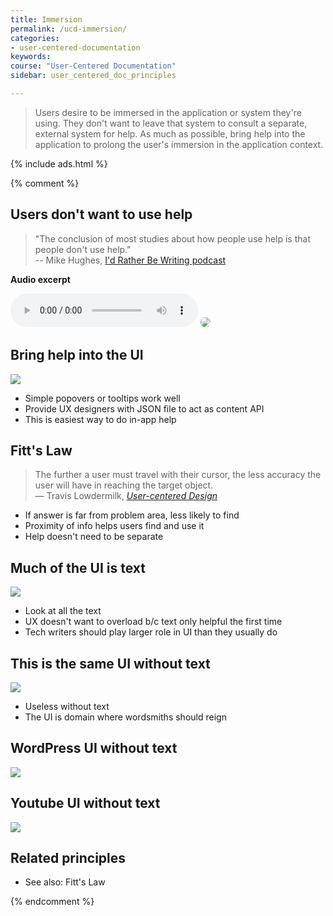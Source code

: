 ```yaml
---
title: Immersion
permalink: /ucd-immersion/
categories:
- user-centered-documentation
keywords:
course: "User-Centered Documentation"
sidebar: user_centered_doc_principles

---
```


> Users desire to be immersed in the application or system they're using. They don't want to leave that system to consult a separate, external system for help. As much as possible, bring help into the application to prolong the user's immersion in the application context.

{% include ads.html %}

{% comment %}
## Users don't want to use help

> "The conclusion of most studies about how people use help is that people don't use help."<br/>-- Mike Hughes, <a href="https://idratherbewriting.com/2009/01/31/podcast-make-your-help-indispensable-safeguard-your-job/">I'd Rather Be Writing podcast</a>

**Audio excerpt**

<audio controls>
    <source src="https://s3.us-west-1.wasabisys.com/idbwmedia.com/podcasts/hughes_excerpt.mp3" type="audio/mpeg">
</audio>
<img src="/user_centered_doc/media/rasters/mikehughes.gif" style="border-radius: 10px;"/>

## Bring help into the UI

<a href="https://idratherbewriting.com/documentation-theme-jekyll/mydoc_help_api.html"><img src="/user_centered_doc/media/rasters/tooltipdemo.png"/></a>

* Simple popovers or tooltips work well
* Provide UX designers with JSON file to act as content API
* This is easiest way to do in-app help

## Fitt's Law

<blockquote>The further a user must travel with their cursor, the less accuracy the user will have in reaching the target object.<br/>&mdash; Travis Lowdermilk, <a href="http://shop.oreilly.com/product/0636920028741.do"><i>User-centered Design</i></a></blockquote>

* If answer is far from problem area, less likely to find
* Proximity of info helps users find and use it
* Help doesn't need to be separate

## Much of the UI is text

<img src="/user_centered_doc/media/rasters/beegit.png"/>

* Look at all the text
* UX doesn't want to overload b/c text only helpful the first time
* Tech writers should play larger role in UI than they usually do

## This is the same UI without text

<img src="/user_centered_doc/media/rasters/beegitblank.png"/>

* Useless without text
* The UI is domain where wordsmiths should reign

## WordPress UI without text

<img src="/user_centered_doc/media/rasters/wpblank.png"/>

## Youtube UI without text

<img src="/user_centered_doc/media/rasters/youtubeblank.png"/>

## Related principles

* See also: Fitt's Law

{% endcomment %}
